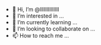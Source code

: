 - 👋 Hi, I’m @lllIIlIllIIIlI
- 👀 I’m interested in ...
- 🌱 I’m currently learning ...
- 💞️ I’m looking to collaborate on ...
- 📫 How to reach me ...

<!---
lllIIlIllIIIlI/lllIIlIllIIIlI is a ✨ special ✨ repository because its `README.md` (this file) appears on your GitHub profile.
You can click the Preview link to take a look at your changes.
--->
